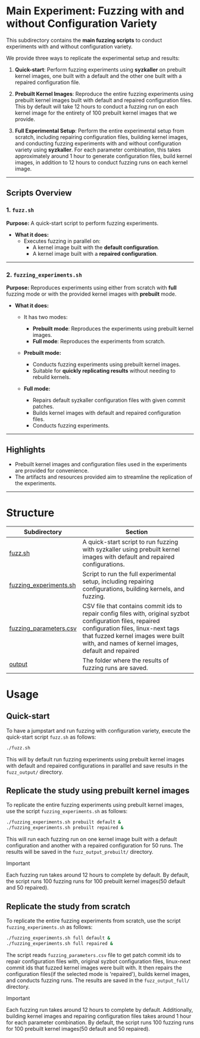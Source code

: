 # Main Experiment: Fuzzing with and without Configuration Variety

This subdirectory contains the **main fuzzing scripts** to conduct experiments with and without configuration variety.

We provide three ways to replicate the experimental setup and results:

1. **Quick-start**: Perform fuzzing experiments using **syzkaller**
on prebuilt kernel images, one built with a default and the other one built with
a repaired configuration file.

2. **Prebuilt Kernel Images**: Reproduce the entire fuzzing experiments using
prebuilt kernel images built with default and repaired configuration files.
This by default will take 12 hours to conduct a fuzzing run on each kernel image
for the entirety of 100 prebuilt kernel images that we provide.

3. **Full Experimental Setup**: Perform the entire experimental setup from scratch,
including repairing configuration files, building kernel images, and conducting
fuzzing experiments with and without configuration variety using **syzkaller**.
For each parameter combination, this takes approximately around 1 hour to generate
configuration files, build kernel images, in addition to 12 hours to conduct
fuzzing runs on each kernel image.

---

## Scripts Overview

### 1. `fuzz.sh`
**Purpose:** A quick-start script to perform fuzzing experiments.

- **What it does:**
  - Executes fuzzing in parallel on:
    - A kernel image built with the **default configuration**.
    - A kernel image built with a **repaired configuration**.

---

### 2. `fuzzing_experiments.sh`
**Purpose:** Reproduces experiments using either from scratch with **full**
fuzzing mode or with the provided kernel images with **prebuilt** mode.

- **What it does:**
  - It has two modes:
    - **Prebuilt mode**: Reproduces the experiments using prebuilt kernel images.
    - **Full mode**: Reproduces the experiments from scratch.

  - **Prebuilt mode:**
    - Conducts fuzzing experiments using prebuilt kernel images.
    - Suitable for **quickly replicating results** without needing to rebuild kernels.

  - **Full mode:**
    - Repairs default syzkaller configuration files with given commit patches.
    - Builds kernel images with default and repaired configuration files.
    - Conducts fuzzing experiments.

---

## Highlights
- Prebuilt kernel images and configuration files used in the experiments are provided for convenience.
- The artifacts and resources provided aim to streamline the replication of the experiments.

---

# Structure
|Subdirectory|Section|
|----|----|
|[fuzz.sh](fuzz.sh)|A quick-start script to run fuzzing with syzkaller using prebuilt kernel images with default and repaired configurations.|
|[fuzzing_experiments.sh](fuzzing_experiments_full.sh)|Script to run the full experimental setup, including repairing configurations, building kernels, and fuzzing.|
|[fuzzing_parameters.csv](fuzzing_parameters.csv)|CSV file that contains commit ids to repair config files with, original syzbot configuration files, repaired configuration files, linux-next tags that fuzzed kernel images were built with, and names of kernel images, default and repaired|
|[output](output/)|The folder where the results of fuzzing runs are saved.|

# Usage

## Quick-start
To have a jumpstart and run fuzzing with configuration variety,
execute the quick-start script `fuzz.sh` as follows:
```Bash
./fuzz.sh
```
This will by default run fuzzing experiments using prebuilt kernel images with default and repaired configurations
in paralllel and save results in the `fuzz_output/` directory.

## Replicate the study using prebuilt kernel images
To replicate the entire fuzzing experiments using prebuilt kernel images,
use the script `fuzzing_experiments.sh` as follows:
```Bash
./fuzzing_experiments.sh prebuilt default &
./fuzzing_experiments.sh prebuilt repaired &
```
This will run each fuzzing run on one kernel image built with a default configuration and another with a repaired configuration
for 50 runs.
The results will be saved in the `fuzz_output_prebuilt/` directory.
> [!IMPORTANT]
> Each fuzzing run takes around 12 hours to complete by default.
> By default, the script runs 100 fuzzing runs for 100 prebuilt
kernel images(50 default and 50 repaired).

## Replicate the study from scratch
To replicate the entire fuzzing experiments from scratch, use the script
`fuzzing_experiments.sh` as follows:
```Bash
./fuzzing_experiments.sh full default &
./fuzzing_experiments.sh full repaired &
```
The script reads `fuzzing_parameters.csv` file to get patch commit ids to repair configuration files with,
original syzbot configuration files, linux-next commit ids that fuzzed kernel images were built with.
It then repairs the configuration files(if the selected mode is 'repaired'),
builds kernel images, and conducts fuzzing runs.
The results are saved in the `fuzz_output_full/` directory.
> [!IMPORTANT]
> Each fuzzing run takes around 12 hours to complete by default.
> Additionally, building kernel images and repairing configuration files
takes around 1 hour for each parameter combination.
> By default, the script runs 100 fuzzing runs for 100 prebuilt
kernel images(50 default and 50 repaired).
